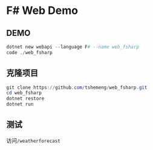 # F# Web Demo

## DEMO

```powershell
dotnet new webapi --language F# --name web_fsharp
code ./web_fsharp
```

## 克隆项目

```powershell
git clone https://github.com/tshemeng/web_fsharp.git
cd web_fsharp
dotnet restore
dotnet run
```

## 测试

访问`/weatherforecast`
